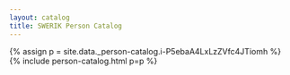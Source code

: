 ```yaml
---
layout: catalog
title: SWERIK Person Catalog
---
```

{% assign p = site.data._person-catalog.i-P5ebaA4LxLzZVfc4JTiomh %}
{% include person-catalog.html p=p %}

